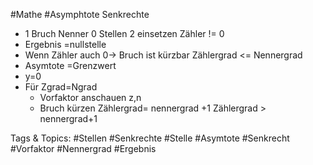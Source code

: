  #Mathe #Asymphtote Senkrechte
  - 1 Bruch Nenner 0 Stellen
  2 einsetzen Zähler != 0
  - Ergebnis =nullstelle
  - Wenn Zähler auch 0->
  Bruch ist kürzbar
 Zählergrad <= Nennergrad
  - Asymtote =Grenzwert
  - y=0
  - Für Zgrad=Ngrad
    - Vorfaktor anschauen z,n
    - Bruch kürzen
 Zählergrad= nennergrad +1
 Zählergrad > nennergrad+1

   Tags & Topics:
   #Stellen
   #Senkrechte
   #Stelle
   #Asymtote
   #Senkrecht
   #Vorfaktor
   #Nennergrad
   #Ergebnis